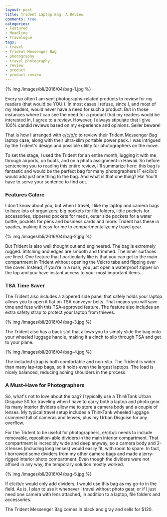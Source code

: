 ```yaml
---
layout: post
title: Trident Laptop Bag: A Review
comments: true
categories:
- Featured
- Headline
- Travelogue
tags:
- travel
- Trident Messenger Bag
- photography
- travel photography
- review
- product
- product review
---
```


{% img /images/bli/2016/04/bag-1.jpg %}

Every so often I am sent photography-related products to review for my readers (that would be YOU!). In most cases I refuse, since I, and most of my readers, would never have a need for such a product. But in those instances where I can see the need for a product that my readers would be interested in, I agree to a review. However, I always stipulate that I give 100% candid reviews based on my experience and opinions. Seller beware!

<!--more-->

That is how I arranged with [e/c/b/c](www.ec-bc.com) to review their Trident Messenger Bag laptop case, along with their ultra-slim portable power pack. I was intrigued by the Trident's  design and possible utility for photographers on the move. 

To set the stage, I used the Trident for an entire month, lugging it with me through airports, on boats, and on a photo assignment in Hawaii. So before sentencing you to reading this entire review, I'll summarize here: this bag is fantastic and would be the perfect bag for many photographers IF e/c/b/c would add just one thing to the bag. And what is that one thing? Ha! You'll have to serve your sentence to find out. 

### Features Galore

I don't know about you, but when I travel, I like my laptop and camera bags to have lots of organizers; big pockets for file folders, little pockets for accessories, zippered pockets for meds, outer side pockets for a water bottle, pockets for pens and business cards and more. Trident has these in spades, making it easy for me to compartmentalize my travel gear. 

{% img /images/bli/2016/04/bag-2.jpg %}

But Trident is also well thought out and engineered. The bag is extremely rugged. Stitching and edges are smooth and trimmed. The inner surfaces are lined. One feature that I particularly like is that you can get to the main compartment in Trident without opening the Velcro tabs and flipping over the cover. Instead, if you're in a rush, you just open a waterproof zipper on the top and you have instant access to your most important items. 

### TSA Time Saver

The Trident also includes a zippered side panel that safely holds your laptop allows you to open it flat on TSA conveyor belts. That means you will save time and fuss with this TSA-approved feature. The feature also includes an extra safety strap to protect your laptop from thieves. 

{% img /images/bli/2016/04/bag-3.jpg %}

The Trident also has a back slot that allows you to simply slide the bag onto your wheeled luggage handle, making it a cinch to slip through TSA and get to your plane. 

{% img /images/bli/2016/04/bag-4.jpg %}

The included strap is both comfortable and non-slip. The Trident is wider than many lap-top bags, so it holds even the largest laptops. The load is nicely balanced, reducing aching shoulders in the process. 

### A Must-Have for Photographers

So, what's not to love about the bag? I typically use a ThinkTank Urban Disguise 50 for traveling when I have to carry both a laptop and photo gear. Its many interior dividers allow me to store a camera body and a couple of lenses. My typical travel setup includes a ThinkTank wheeled luggage crammed full of cameras and lenses, plus my Urban Disguise for any overflow.

For the Trident to be useful for photographers, e/c/b/c needs to include removable, reposition-able dividers in the main interior compartment. That compartment is incredibly wide and deep anyway, so a camera body and 2-3 lenses (including long lenses) would easily fit, with room to spare. In fact, I borrowed some dividers from my other camera bags and made a jerry-rigged interior photo compartment. Even though the dividers were not affixed in any way, the temporary solution mostly worked. 

{% img /images/bli/2016/04/bag-5.jpg %}

If e/c/b/c would only add dividers, I would use this bag as my go-to in the field. As is, I plan to use it whenever I travel without photo gear, or if I just need one camera with lens attached, in addition to a laptop, file folders and accessories. 

The Trident Messenger Bag comes in black and gray and sells for $120. 




